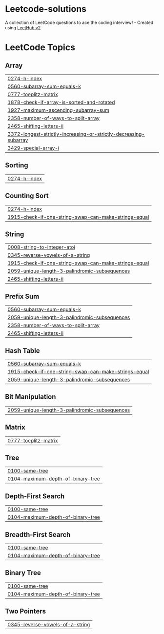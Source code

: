 # Leetcode-solutions
A collection of LeetCode questions to ace the coding interview! - Created using [LeetHub v2](https://github.com/arunbhardwaj/LeetHub-2.0)

<!---LeetCode Topics Start-->
# LeetCode Topics
## Array
|  |
| ------- |
| [0274-h-index](https://github.com/dineshkumar-2003/Leetcode-solutions/tree/master/0274-h-index) |
| [0560-subarray-sum-equals-k](https://github.com/dineshkumar-2003/Leetcode-solutions/tree/master/0560-subarray-sum-equals-k) |
| [0777-toeplitz-matrix](https://github.com/dineshkumar-2003/Leetcode-solutions/tree/master/0777-toeplitz-matrix) |
| [1878-check-if-array-is-sorted-and-rotated](https://github.com/dineshkumar-2003/Leetcode-solutions/tree/master/1878-check-if-array-is-sorted-and-rotated) |
| [1927-maximum-ascending-subarray-sum](https://github.com/dineshkumar-2003/Leetcode-solutions/tree/master/1927-maximum-ascending-subarray-sum) |
| [2358-number-of-ways-to-split-array](https://github.com/dineshkumar-2003/Leetcode-solutions/tree/master/2358-number-of-ways-to-split-array) |
| [2465-shifting-letters-ii](https://github.com/dineshkumar-2003/Leetcode-solutions/tree/master/2465-shifting-letters-ii) |
| [3372-longest-strictly-increasing-or-strictly-decreasing-subarray](https://github.com/dineshkumar-2003/Leetcode-solutions/tree/master/3372-longest-strictly-increasing-or-strictly-decreasing-subarray) |
| [3429-special-array-i](https://github.com/dineshkumar-2003/Leetcode-solutions/tree/master/3429-special-array-i) |
## Sorting
|  |
| ------- |
| [0274-h-index](https://github.com/dineshkumar-2003/Leetcode-solutions/tree/master/0274-h-index) |
## Counting Sort
|  |
| ------- |
| [0274-h-index](https://github.com/dineshkumar-2003/Leetcode-solutions/tree/master/0274-h-index) |
| [1915-check-if-one-string-swap-can-make-strings-equal](https://github.com/dineshkumar-2003/Leetcode-solutions/tree/master/1915-check-if-one-string-swap-can-make-strings-equal) |
## String
|  |
| ------- |
| [0008-string-to-integer-atoi](https://github.com/dineshkumar-2003/Leetcode-solutions/tree/master/0008-string-to-integer-atoi) |
| [0345-reverse-vowels-of-a-string](https://github.com/dineshkumar-2003/Leetcode-solutions/tree/master/0345-reverse-vowels-of-a-string) |
| [1915-check-if-one-string-swap-can-make-strings-equal](https://github.com/dineshkumar-2003/Leetcode-solutions/tree/master/1915-check-if-one-string-swap-can-make-strings-equal) |
| [2059-unique-length-3-palindromic-subsequences](https://github.com/dineshkumar-2003/Leetcode-solutions/tree/master/2059-unique-length-3-palindromic-subsequences) |
| [2465-shifting-letters-ii](https://github.com/dineshkumar-2003/Leetcode-solutions/tree/master/2465-shifting-letters-ii) |
## Prefix Sum
|  |
| ------- |
| [0560-subarray-sum-equals-k](https://github.com/dineshkumar-2003/Leetcode-solutions/tree/master/0560-subarray-sum-equals-k) |
| [2059-unique-length-3-palindromic-subsequences](https://github.com/dineshkumar-2003/Leetcode-solutions/tree/master/2059-unique-length-3-palindromic-subsequences) |
| [2358-number-of-ways-to-split-array](https://github.com/dineshkumar-2003/Leetcode-solutions/tree/master/2358-number-of-ways-to-split-array) |
| [2465-shifting-letters-ii](https://github.com/dineshkumar-2003/Leetcode-solutions/tree/master/2465-shifting-letters-ii) |
## Hash Table
|  |
| ------- |
| [0560-subarray-sum-equals-k](https://github.com/dineshkumar-2003/Leetcode-solutions/tree/master/0560-subarray-sum-equals-k) |
| [1915-check-if-one-string-swap-can-make-strings-equal](https://github.com/dineshkumar-2003/Leetcode-solutions/tree/master/1915-check-if-one-string-swap-can-make-strings-equal) |
| [2059-unique-length-3-palindromic-subsequences](https://github.com/dineshkumar-2003/Leetcode-solutions/tree/master/2059-unique-length-3-palindromic-subsequences) |
## Bit Manipulation
|  |
| ------- |
| [2059-unique-length-3-palindromic-subsequences](https://github.com/dineshkumar-2003/Leetcode-solutions/tree/master/2059-unique-length-3-palindromic-subsequences) |
## Matrix
|  |
| ------- |
| [0777-toeplitz-matrix](https://github.com/dineshkumar-2003/Leetcode-solutions/tree/master/0777-toeplitz-matrix) |
## Tree
|  |
| ------- |
| [0100-same-tree](https://github.com/dineshkumar-2003/Leetcode-solutions/tree/master/0100-same-tree) |
| [0104-maximum-depth-of-binary-tree](https://github.com/dineshkumar-2003/Leetcode-solutions/tree/master/0104-maximum-depth-of-binary-tree) |
## Depth-First Search
|  |
| ------- |
| [0100-same-tree](https://github.com/dineshkumar-2003/Leetcode-solutions/tree/master/0100-same-tree) |
| [0104-maximum-depth-of-binary-tree](https://github.com/dineshkumar-2003/Leetcode-solutions/tree/master/0104-maximum-depth-of-binary-tree) |
## Breadth-First Search
|  |
| ------- |
| [0100-same-tree](https://github.com/dineshkumar-2003/Leetcode-solutions/tree/master/0100-same-tree) |
| [0104-maximum-depth-of-binary-tree](https://github.com/dineshkumar-2003/Leetcode-solutions/tree/master/0104-maximum-depth-of-binary-tree) |
## Binary Tree
|  |
| ------- |
| [0100-same-tree](https://github.com/dineshkumar-2003/Leetcode-solutions/tree/master/0100-same-tree) |
| [0104-maximum-depth-of-binary-tree](https://github.com/dineshkumar-2003/Leetcode-solutions/tree/master/0104-maximum-depth-of-binary-tree) |
## Two Pointers
|  |
| ------- |
| [0345-reverse-vowels-of-a-string](https://github.com/dineshkumar-2003/Leetcode-solutions/tree/master/0345-reverse-vowels-of-a-string) |
<!---LeetCode Topics End-->